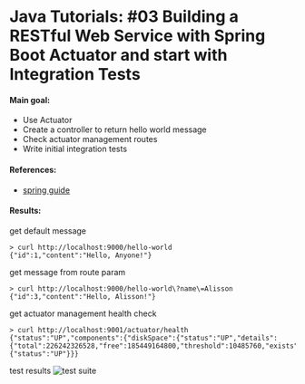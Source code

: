 # Java Tutorials: #03 Building a RESTful Web Service with Spring Boot Actuator and start with Integration Tests
#### Main goal:

- Use Actuator
- Create a controller to return hello world message
- Check actuator management routes
- Write initial integration tests

#### References:

- [spring guide](https://spring.io/guides/gs/actuator-service/)

#### Results:
get default message
```shell script
> curl http://localhost:9000/hello-world
{"id":1,"content":"Hello, Anyone!"}
```
get message from route param
```shell script
> curl http://localhost:9000/hello-world\?name\=Alisson
{"id":3,"content":"Hello, Alisson!"}
```

get actuator management health check
```shell script
> curl http://localhost:9001/actuator/health
{"status":"UP","components":{"diskSpace":{"status":"UP","details":{"total":226242326528,"free":185449164800,"threshold":10485760,"exists":true}},"ping":{"status":"UP"}}}
```

test results
<img src="https://github.com/alissonphp/java-spring-tutorial-03/raw/main/assets/test-results.png" alt="test suite">
